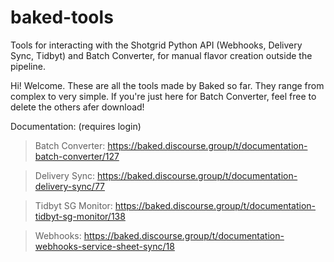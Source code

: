 # baked-tools
Tools for interacting with the Shotgrid Python API (Webhooks, Delivery Sync, Tidbyt) and Batch Converter, for manual flavor creation outside the pipeline.

Hi! Welcome. These are all the tools made by Baked so far. They range from complex to very simple. 
If you're just here for Batch Converter, feel free to delete the others afer download!

Documentation: (requires login)
>Batch Converter: https://baked.discourse.group/t/documentation-batch-converter/127

>Delivery Sync: https://baked.discourse.group/t/documentation-delivery-sync/77

>Tidbyt SG Monitor: https://baked.discourse.group/t/documentation-tidbyt-sg-monitor/138

>Webhooks: https://baked.discourse.group/t/documentation-webhooks-service-sheet-sync/18
